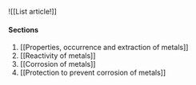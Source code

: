 ![[List article!]]

#### Sections
1. [[Properties, occurrence and extraction of metals]]
2. [[Reactivity of metals]]
3. [[Corrosion of metals]]
4. [[Protection to prevent corrosion of metals]]
